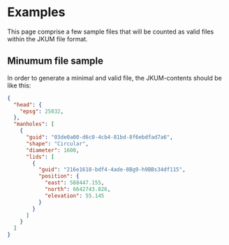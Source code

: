 # Examples
This page comprise a few sample files that will be counted as valid files within
the JKUM file format.


## Minumum file sample
In order to generate a minimal and valid file, the JKUM-contents should be like this:


``` json
{
  "head": {
    "epsg": 25832,
  },
  "manholes": [
    {
      "guid": "03de0a00-d6c0-4cb4-81bd-8f6ebdfad7a6",
      "shape": "Circular",
      "diameter": 1600,
      "lids": [
        {
          "guid": "216e1618-bdf4-4ade-8Bg9-h9BBs34df115",
          "position": {
            "east": 588447.155,
            "north": 6642743.826,
            "elevation": 55.145
          }
        }
      ]
    }
  ]
}
```